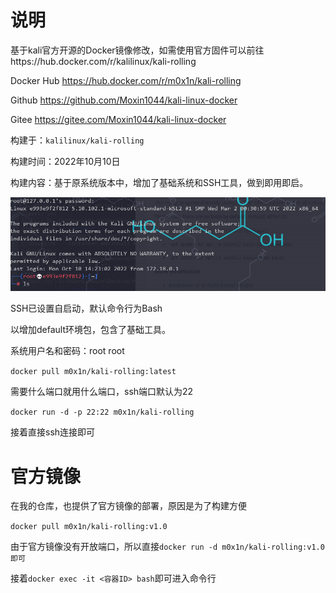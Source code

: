 # 说明

基于kali官方开源的Docker镜像修改，如需使用官方固件可以前往https://hub.docker.com/r/kalilinux/kali-rolling

Docker Hub https://hub.docker.com/r/m0x1n/kali-rolling

Github https://github.com/Moxin1044/kali-linux-docker

Gitee https://gitee.com/Moxin1044/kali-linux-docker

构建于：`kalilinux/kali-rolling`

构建时间：2022年10月10日

构建内容：基于原系统版本中，增加了基础系统和SSH工具，做到即用即启。

![](image-20221010150113014.png)

SSH已设置自启动，默认命令行为Bash

以增加default环境包，包含了基础工具。

系统用户名和密码：root root

`docker pull m0x1n/kali-rolling:latest`

需要什么端口就用什么端口，ssh端口默认为22

`docker run -d -p 22:22 m0x1n/kali-rolling`

接着直接ssh连接即可

# 官方镜像

在我的仓库，也提供了官方镜像的部署，原因是为了构建方便

`docker pull m0x1n/kali-rolling:v1.0`

由于官方镜像没有开放端口，所以直接`docker run -d m0x1n/kali-rolling:v1.0即可`

接着`docker exec -it <容器ID> bash`即可进入命令行
